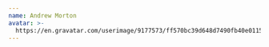 ```yaml
---
name: Andrew Morton
avatar: >-
  https://en.gravatar.com/userimage/9177573/ff570bc39d648d7490fb40e0115b092b.jpeg
---
```


